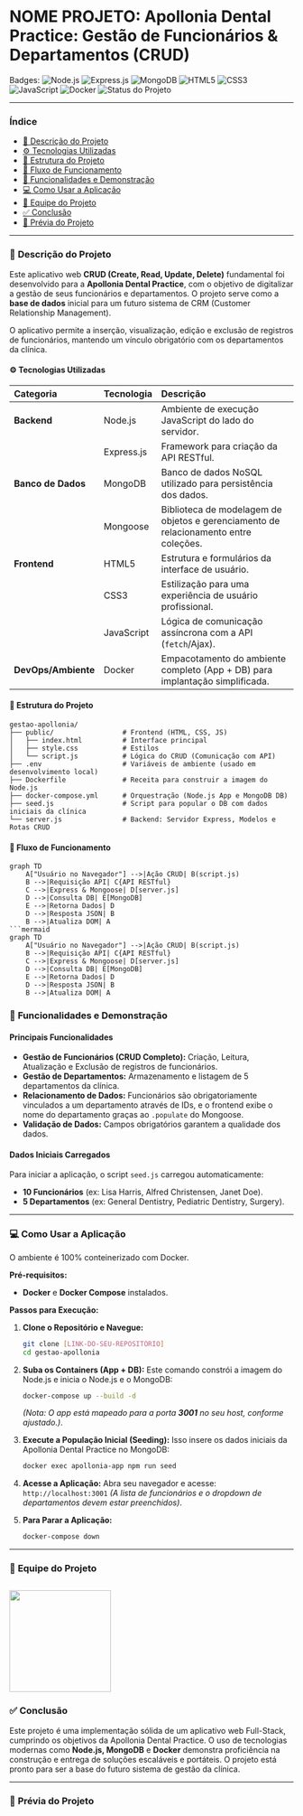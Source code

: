 # NOME PROJETO: Apollonia Dental Practice: Gestão de Funcionários & Departamentos (CRUD)

Badges:
![Node.js](https://img.shields.io/badge/Node.js-339933?style=for-the-badge&logo=node.js&logoColor=white)
![Express.js](https://img.shields.io/badge/Express.js-000000?style=for-the-badge&logo=express&logoColor=white)
![MongoDB](https://img.shields.io/badge/MongoDB-47A248?style=for-the-badge&logo=mongodb&logoColor=white)
![HTML5](https://img.shields.io/badge/HTML5-E34F26?style=for-the-badge&logo=html5&logoColor=white)
![CSS3](https://img.shields.io/badge/CSS3-1572B6?style=for-the-badge&logo=css3&logoColor=white)
![JavaScript](https://img.shields.io/badge/JavaScript-F7DF1E?style=for-the-badge&logo=javascript&logoColor=black)
![Docker](https://img.shields.io/badge/Docker-2496ED?style=for-the-badge&logo=docker&logoColor=white)
![Status do Projeto](https://img.shields.io/badge/Status-Concluído-success?style=for-the-badge)

---

### **Índice**
* [📝 Descrição do Projeto](#-descrição-do-projeto)
* [⚙️ Tecnologias Utilizadas](#-tecnologias-utilizadas)
* [📁 Estrutura do Projeto](#-estrutura-do-projeto)
* [🔄 Fluxo de Funcionamento](#-fluxo-de-funcionamento)
* [🚀 Funcionalidades e Demonstração](#-funcionalidades-e-demonstração)
* [💻 Como Usar a Aplicação](#-como-usar-a-aplicação)
* [👥 Equipe do Projeto](#-equipe-do-projeto)
* [✅ Conclusão](#-conclusão)
* [📸 Prévia do Projeto](#-prévia-do-projeto)

---

### 📝 **Descrição do Projeto**

Este aplicativo web **CRUD (Create, Read, Update, Delete)** fundamental foi desenvolvido para a **Apollonia Dental Practice**, com o objetivo de digitalizar a gestão de seus funcionários e departamentos. O projeto serve como a **base de dados** inicial para um futuro sistema de CRM (Customer Relationship Management).

O aplicativo permite a inserção, visualização, edição e exclusão de registros de funcionários, mantendo um vínculo obrigatório com os departamentos da clínica.

#### ⚙️ **Tecnologias Utilizadas**
| Categoria | Tecnologia | Descrição |
| :--- | :--- | :--- |
| **Backend** | Node.js | Ambiente de execução JavaScript do lado do servidor. |
| | Express.js | Framework para criação da API RESTful. |
| **Banco de Dados** | MongoDB | Banco de dados NoSQL utilizado para persistência dos dados. |
| | Mongoose | Biblioteca de modelagem de objetos e gerenciamento de relacionamento entre coleções. |
| **Frontend** | HTML5 | Estrutura e formulários da interface de usuário. |
| | CSS3 | Estilização para uma experiência de usuário profissional. |
| | JavaScript | Lógica de comunicação assíncrona com a API (`fetch`/Ajax). |
| **DevOps/Ambiente** | Docker | Empacotamento do ambiente completo (App + DB) para implantação simplificada. |

#### 📁 **Estrutura do Projeto**

```
gestao-apollonia/
├── public/                 # Frontend (HTML, CSS, JS)
│   ├── index.html          # Interface principal
│   ├── style.css           # Estilos
│   └── script.js           # Lógica do CRUD (Comunicação com API)
├── .env                    # Variáveis de ambiente (usado em desenvolvimento local)
├── Dockerfile              # Receita para construir a imagem do Node.js
├── docker-compose.yml      # Orquestração (Node.js App e MongoDB DB)
├── seed.js                 # Script para popular o DB com dados iniciais da clínica
└── server.js               # Backend: Servidor Express, Modelos e Rotas CRUD
```
#### 🔄 **Fluxo de Funcionamento**
```mermaid
graph TD
    A["Usuário no Navegador"] -->|Ação CRUD| B(script.js)
    B -->|Requisição API| C{API RESTful}
    C -->|Express & Mongoose| D[server.js]
    D -->|Consulta DB| E[MongoDB]
    E -->|Retorna Dados| D
    D -->|Resposta JSON| B
    B -->|Atualiza DOM| A
```mermaid
graph TD
    A["Usuário no Navegador"] -->|Ação CRUD| B(script.js)
    B -->|Requisição API| C{API RESTful}
    C -->|Express & Mongoose| D[server.js]
    D -->|Consulta DB| E[MongoDB]
    E -->|Retorna Dados| D
    D -->|Resposta JSON| B
    B -->|Atualiza DOM| A
```
### 🚀 **Funcionalidades e Demonstração**

#### **Principais Funcionalidades**
* **Gestão de Funcionários (CRUD Completo):** Criação, Leitura, Atualização e Exclusão de registros de funcionários.
* **Gestão de Departamentos:** Armazenamento e listagem de 5 departamentos da clínica.
* **Relacionamento de Dados:** Funcionários são obrigatoriamente vinculados a um departamento através de IDs, e o frontend exibe o nome do departamento graças ao `.populate` do Mongoose.
* **Validação de Dados:** Campos obrigatórios garantem a qualidade dos dados.

#### **Dados Iniciais Carregados**
Para iniciar a aplicação, o script `seed.js` carregou automaticamente:
* **10 Funcionários** (ex: Lisa Harris, Alfred Christensen, Janet Doe).
* **5 Departamentos** (ex: General Dentistry, Pediatric Dentistry, Surgery).

---

### 💻 **Como Usar a Aplicação**

O ambiente é 100% conteinerizado com Docker.

**Pré-requisitos:**
* **Docker** e **Docker Compose** instalados.

**Passos para Execução:**

1.  **Clone o Repositório e Navegue:**
    ```bash
    git clone [LINK-DO-SEU-REPOSITÓRIO]
    cd gestao-apollonia
    ```

2.  **Suba os Containers (App + DB):**
    Este comando constrói a imagem do Node.js e inicia o Node.js e o MongoDB:
    ```bash
    docker-compose up --build -d
    ```
    *(Nota: O app está mapeado para a porta **3001** no seu host, conforme ajustado.)*.

3.  **Execute a População Inicial (Seeding):**
    Isso insere os dados iniciais da Apollonia Dental Practice no MongoDB:
    ```bash
    docker exec apollonia-app npm run seed
    ```

4.  **Acesse a Aplicação:**
    Abra seu navegador e acesse: `http://localhost:3001`
    *(A lista de funcionários e o dropdown de departamentos devem estar preenchidos)*.

5.  **Para Parar a Aplicação:**
    ```bash
    docker-compose down
    ```

---

### 👥 **Equipe do Projeto**
<a href="https://github.com/amaro-netto" title="Amaro Netto"><img width="180" src="https://github.com/user-attachments/assets/b7a3a1bf-304a-4974-b75f-1d620ad6ecf1"/></a>
---

### ✅ **Conclusão**

Este projeto é uma implementação sólida de um aplicativo web Full-Stack, cumprindo os objetivos da Apollonia Dental Practice. O uso de tecnologias modernas como **Node.js, MongoDB** e **Docker** demonstra proficiência na construção e entrega de soluções escaláveis e portáteis. O projeto está pronto para ser a base do futuro sistema de gestão da clínica.

---

### 📸 **Prévia do Projeto**
